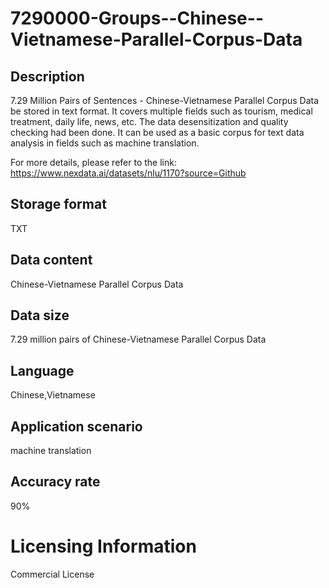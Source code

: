# 7290000-Groups--Chinese--Vietnamese-Parallel-Corpus-Data

## Description
7.29 Million Pairs of Sentences - Chinese-Vietnamese Parallel Corpus Data be stored in text format. It covers multiple fields such as tourism, medical treatment, daily life, news, etc. The data desensitization and quality checking had been done. It can be used as a basic corpus for text data analysis in fields such as machine translation.

For more details, please refer to the link: https://www.nexdata.ai/datasets/nlu/1170?source=Github


## Storage format
TXT
## Data content
Chinese-Vietnamese Parallel Corpus Data
## Data size
7.29 million pairs of Chinese-Vietnamese Parallel Corpus Data
## Language
Chinese,Vietnamese
## Application scenario
machine translation
## Accuracy rate
90%
# Licensing Information
Commercial License
